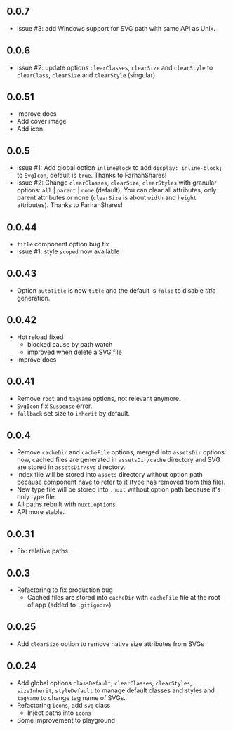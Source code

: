 ## 0.0.7

- issue #3: add Windows support for SVG path with same API as Unix.

## 0.0.6

- issue #2: update options `clearClasses`, `clearSize` and `clearStyle` to `clearClass`, `clearSize` and `clearStyle` (singular)

## 0.0.51

- Improve docs
- Add cover image
- Add icon

## 0.0.5

- issue #1: Add global option `inlineBlock` to add `display: inline-block;` to `SvgIcon`, default is `true`. Thanks to FarhanShares!
- issue #2: Change `clearClasses`, `clearSize`, `clearStyles` with granular options: `all` | `parent` | `none` (default). You can clear all attributes, only parent attributes or none (`clearSize` is about `width` and `height` attributes). Thanks to FarhanShares!

## 0.0.44

- `title` component option bug fix
- issue #1: style `scoped` now available

## 0.0.43

- Option `autoTitle` is now `title` and the default is `false` to disable *title* generation.

## 0.0.42

- Hot reload fixed
  - blocked cause by path watch
  - improved when delete a SVG file
- improve docs

## 0.0.41

- Remove `root` and `tagName` options, not relevant anymore.
- `SvgIcon` fix `Suspense` error.
- `fallback` set size to `inherit` by default.

## 0.0.4

- Remove `cacheDir` and `cacheFile` options, merged into `assetsDir` options: now, cached files are generated in `assetsDir/cache` directory and SVG are stored in `assetsDir/svg` directory.
- Index file will be stored into `assets` directory without option path because component have to refer to it (type has removed from this file).
- New type file will be stored into `.nuxt` without option path because it's only type file.
- All paths rebuilt with `nuxt.options`.
- API more stable.

## 0.0.31

- Fix: relative paths

## 0.0.3

- Refactoring to fix production bug
  - Cached files are stored into `cacheDir` with `cacheFile` file at the root of app (added to `.gitignore`)

## 0.0.25

- Add `clearSize` option to remove native size attributes from SVGs

## 0.0.24

- Add global options `classDefault`, `clearClasses`, `clearStyles`, `sizeInherit`, `styleDefault` to manage default classes and styles and `tagName` to change tag name of SVGs.
- Refactoring `icons`, add `svg` class
  - Inject paths into `icons`
- Some improvement to playground
